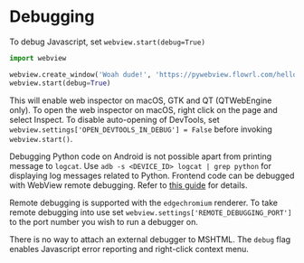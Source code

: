 # Debugging

To debug Javascript, set `webview.start(debug=True)`

``` python
import webview

webview.create_window('Woah dude!', 'https://pywebview.flowrl.com/hello')
webview.start(debug=True)
```

This will enable web inspector on macOS, GTK and QT (QTWebEngine only). To open the web inspector on macOS, right click on the page and select Inspect. To disable auto-opening of DevTools, set `webview.settings['OPEN_DEVTOOLS_IN_DEBUG'] = False` before invoking `webview.start()`.

Debugging Python code on Android is not possible apart from printing message to `logcat`. Use `adb -s <DEVICE_ID> logcat | grep python` for displaying log messages related to Python. Frontend code can be debugged with WebView remote debugging. Refer to [this guide](https://developer.chrome.com/docs/devtools/remote-debugging/webviews/) for details.

Remote debugging is supported with the `edgechromium` renderer. To take remote debugging into use set `webview.settings['REMOTE_DEBUGGING_PORT']` to the port number you wish to run a debugger on.

There is no way to attach an external debugger to MSHTML. The `debug` flag enables Javascript error reporting and right-click context menu.
